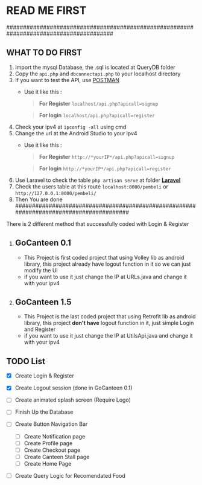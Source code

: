 # READ ME FIRST

########################################################################################
## WHAT TO DO FIRST
1. Import the mysql Database, the .sql is located at QueryDB folder
2. Copy the `api.php` and `dbconnectapi.php` to your localhost directory
3. If you want to test the API, use [POSTMAN](https://www.getpostman.com/downloads/)
    - Use it like this : 
       > **For Register** `localhost/api.php?apicall=signup`
       
       > **For login** `localhost/api.php?apicall=register`
4. Check your ipv4 at `ipconfig -all` using cmd
5. Change the url at the Android Studio to your ipv4
    - Use it like this : 
      >**For Register** `http://*yourIP*/api.php?apicall=signup`
      
      >**For login** `http://*yourIP*/api.php?apicall=register`
6. Use Laravel to check the table `php artisan serve` at folder [**Laravel**](/Laravel)
7. Check the users table at this route `localhost:8000/pembeli` or `http://127.0.0.1:8000/pembeli/`
8. Then You are done 
########################################################################################

There is 2 different method that successfully coded with Login & Register 

1. ## **GoCanteen 0.1**
    - This Project is first coded project that using Volley lib as android library, this project already have logout function in it 
      so we can just modify the UI 
    - if you want to use it just change the IP at URLs.java and change it with your ipv4
2. ## **GoCanteen 1.5**
    - This Project is the last coded project that using Retrofit lib as android library, this project **don't have** logout function in it,
      just simple Login and Register 
    - if you want to use it just change the IP at UtilsApi.java and change it with your ipv4
    
## TODO List
- [x] Create Login & Register
- [x] Create Logout session (done in GoCanteen 0.1)
- [ ] Create animated splash screen (Require Logo)
- [ ] Finish Up the Database
- [ ] Create Button Navigation Bar
   - [ ] Create Notification page 
   - [ ] Create Profile page
   - [ ] Create Checkout page
   - [ ] Create Canteen Stall page
   - [ ] Create Home Page
- [ ] Create Query Logic for Recomendated Food

